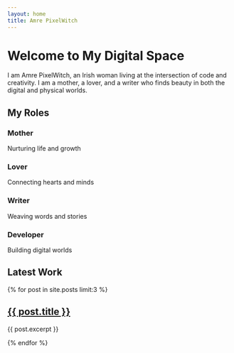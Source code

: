 ```yaml
---
layout: home
title: Amre PixelWitch
---
```


# Welcome to My Digital Space

I am Amre PixelWitch, an Irish woman living at the intersection of code and creativity. I am a mother, a lover, and a writer who finds beauty in both the digital and physical worlds.

## My Roles

### Mother
Nurturing life and growth

### Lover
Connecting hearts and minds

### Writer
Weaving words and stories

### Developer
Building digital worlds

## Latest Work

{% for post in site.posts limit:3 %}
  <article class="post-excerpt">
    <h2><a href="{{ post.url | relative_url }}">{{ post.title }}</a></h2>
    <p>{{ post.excerpt }}</p>
  </article>
{% endfor %}
